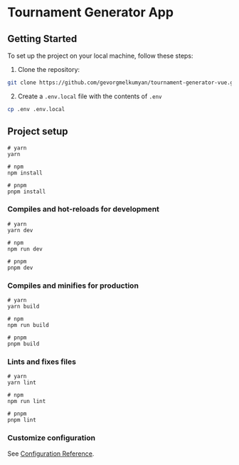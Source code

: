 # Tournament Generator App

## Getting Started

To set up the project on your local machine, follow these steps:

1. Clone the repository:

```bash
git clone https://github.com/gevorgmelkumyan/tournament-generator-vue.git
```

2. Create a `.env.local` file with the contents of `.env`

```bash
cp .env .env.local
```

## Project setup

```
# yarn
yarn

# npm
npm install

# pnpm
pnpm install
```

### Compiles and hot-reloads for development

```
# yarn
yarn dev

# npm
npm run dev

# pnpm
pnpm dev
```

### Compiles and minifies for production

```
# yarn
yarn build

# npm
npm run build

# pnpm
pnpm build
```

### Lints and fixes files

```
# yarn
yarn lint

# npm
npm run lint

# pnpm
pnpm lint
```

### Customize configuration

See [Configuration Reference](https://vitejs.dev/config/).

